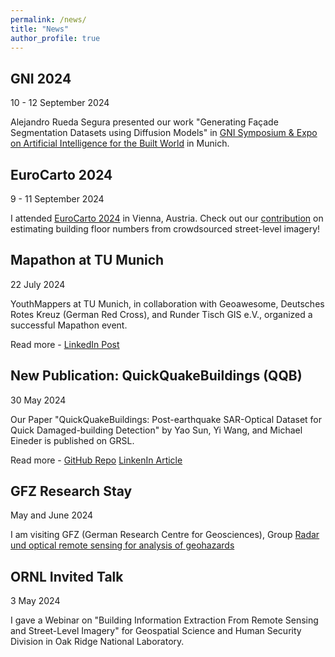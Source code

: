 ```yaml
---
permalink: /news/
title: "News"
author_profile: true
---
```


## GNI 2024

10 - 12 September 2024

Alejandro Rueda Segura presented our work "Generating Façade Segmentation Datasets using Diffusion Models" in [GNI Symposium & Expo on Artificial Intelligence for the Built World](https://events.gni.tum.de/ai-symposium-2024/) in Munich. 


## EuroCarto 2024

9 - 11 September 2024

I attended [EuroCarto 2024](https://eurocarto2024.org/) in Vienna, Austria. Check out our [contribution](https://ica-abs.copernicus.org/articles/7/171/2024/ica-abs-7-171-2024.pdf) on estimating building floor numbers from crowdsourced street-level imagery!

## Mapathon at TU Munich

22 July 2024

YouthMappers at TU Munich, in collaboration with Geoawesome, Deutsches Rotes Kreuz (German Red Cross), and Runder Tisch GIS e.V., organized a successful Mapathon event.

Read more - [LinkedIn Post](https://www.linkedin.com/posts/sun-yao_mapathon-rundertischgis-mapathon-activity-7221555238619475968-hOOr/)

## New Publication: QuickQuakeBuildings (QQB) 

30 May 2024

Our Paper "QuickQuakeBuildings: Post-earthquake SAR-Optical Dataset for Quick Damaged-building Detection" by Yao Sun, Yi Wang, and Michael Eineder is published on GRSL. 

Read more - [GitHub Repo](https://github.com/ya0-sun/PostEQ-SARopt-BuildingDamage)
            [LinkenIn Article](https://www.linkedin.com/pulse/introducing-quickquakebuildings-new-dataset-rapid-building-yao-sun-md0jf/?trackingId=MZvK1YHxnl4raeZQ8cuqGg%3D%3D)


## GFZ Research Stay

May and June 2024

I am visiting GFZ (German Research Centre for Geosciences), Group [Radar und optical remote sensing for analysis of geohazards](https://www.gfz-potsdam.de/en/section/remote-sensing-and-geoinformatics/topics/radar-and-optical-remote-sensing-for-geohazards)

## ORNL Invited Talk 

3 May 2024

I gave a Webinar on "Building Information Extraction From Remote Sensing and Street-Level Imagery" for Geospatial Science and Human Security Division in Oak Ridge National Laboratory. 

